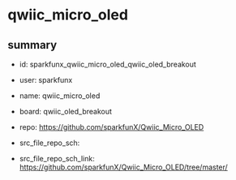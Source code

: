 # qwiic_micro_oled
 
## summary 
* id: sparkfunx_qwiic_micro_oled_qwiic_oled_breakout
* user: sparkfunx
* name: qwiic_micro_oled
* board: qwiic_oled_breakout
* repo: https://github.com/sparkfunX/Qwiic_Micro_OLED



* src_file_repo_sch: 
* src_file_repo_sch_link: https://github.com/sparkfunX/Qwiic_Micro_OLED/tree/master/






